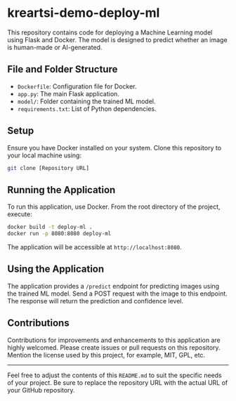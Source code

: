 # kreartsi-demo-deploy-ml

This repository contains code for deploying a Machine Learning model using Flask and Docker. The model is designed to predict whether an image is human-made or AI-generated.

## File and Folder Structure

- `Dockerfile`: Configuration file for Docker.
- `app.py`: The main Flask application.
- `model/`: Folder containing the trained ML model.
- `requirements.txt`: List of Python dependencies.

## Setup

Ensure you have Docker installed on your system. Clone this repository to your local machine using:

```bash
git clone [Repository URL]
```

## Running the Application

To run this application, use Docker. From the root directory of the project, execute:

```bash
docker build -t deploy-ml .
docker run -p 8080:8080 deploy-ml
```

The application will be accessible at `http://localhost:8080`.

## Using the Application

The application provides a `/predict` endpoint for predicting images using the trained ML model. Send a POST request with the image to this endpoint. The response will return the prediction and confidence level.

## Contributions

Contributions for improvements and enhancements to this application are highly welcomed. Please create issues or pull requests on this repository.
Mention the license used by this project, for example, MIT, GPL, etc.

---

Feel free to adjust the contents of this `README.md` to suit the specific needs of your project. Be sure to replace the repository URL with the actual URL of your GitHub repository.
